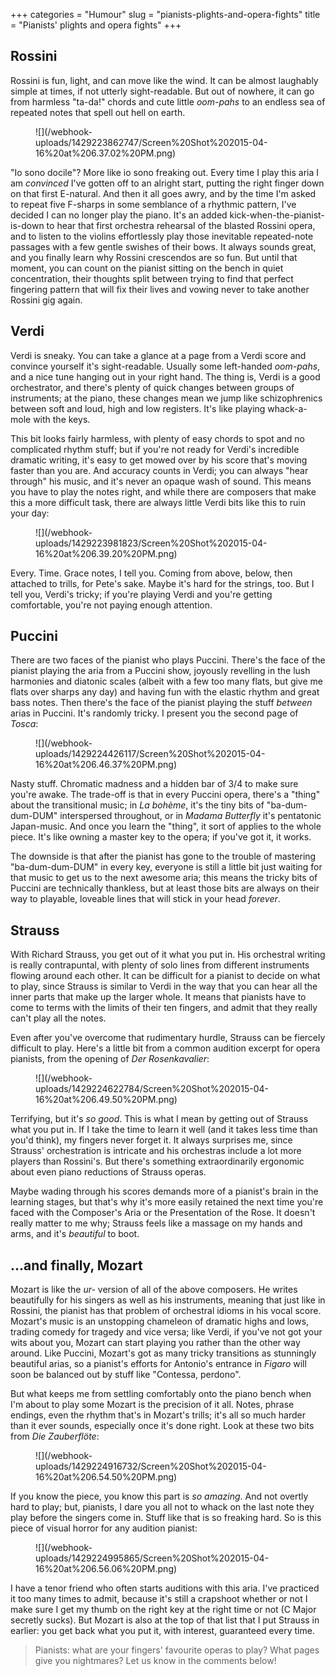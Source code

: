 +++
categories = "Humour"
slug = "pianists-plights-and-opera-fights"
title = "Pianists&#039; plights and opera fights"
+++

## Rossini

Rossini is fun, light, and can move like the wind. It can be almost laughably simple at times, if not utterly sight-readable. But out of nowhere, it can go from harmless "ta-da!" chords and cute little _oom-pahs_ to an endless sea of repeated notes that spell out hell on earth.

<figure data-type="image">
![](/webhook-uploads/1429223862747/Screen%20Shot%202015-04-16%20at%206.37.02%20PM.png)
</figure>

"Io sono docile"? More like io sono freaking out. Every time I play this aria I am _convinced_ I've gotten off to an alright start, putting the right finger down on that first E-natural. And then it all goes awry, and by the time I'm asked to repeat five F-sharps in some semblance of a rhythmic pattern, I've decided I can no longer play the piano. It's an added kick-when-the-pianist-is-down to hear that first orchestra rehearsal of the blasted Rossini opera, and to listen to the violins effortlessly play those inevitable repeated-note passages with a few gentle swishes of their bows. It always sounds great, and you finally learn why Rossini crescendos are so fun. But until that moment, you can count on the pianist sitting on the bench in quiet concentration, their thoughts split between trying to find that perfect fingering pattern that will fix their lives and vowing never to take another Rossini gig again.

## Verdi

Verdi is sneaky. You can take a glance at a page from a Verdi score and convince yourself it's sight-readable. Usually some left-handed _oom-pahs_, and a nice tune hanging out in your right hand. The thing is, Verdi is a good orchestrator, and there's plenty of quick changes between groups of instruments; at the piano, these changes mean we jump like schizophrenics between soft and loud, high and low registers. It's like playing whack-a-mole with the keys.
 
This bit looks fairly harmless, with plenty of easy chords to spot and no complicated rhythm stuff; but if you're not ready for Verdi's incredible dramatic writing, it's easy to get mowed over by his score that's moving faster than you are. And accuracy counts in Verdi; you can always "hear through" his music, and it's never an opaque wash of sound. This means you have to play the notes right, and while there are composers that make this a more difficult task, there are always little Verdi bits like this to ruin your day:

<figure data-type="image">
![](/webhook-uploads/1429223981823/Screen%20Shot%202015-04-16%20at%206.39.20%20PM.png)
</figure>

Every. Time. Grace notes, I tell you. Coming from above, below, then attached to trills, for Pete's sake. Maybe it's hard for the strings, too. But I tell you, Verdi's tricky; if you're playing Verdi and you're getting comfortable, you're not paying enough attention.

## Puccini

 There are two faces of the pianist who plays Puccini. There's the face of the pianist playing the aria from a Puccini show, joyously revelling in the lush harmonies and diatonic scales (albeit with a few too many flats, but give me flats over sharps any day) and having fun with the elastic rhythm and great bass notes. Then there's the face of the pianist playing the stuff _between_ arias in Puccini. It's randomly tricky. I present you the second page of _Tosca_:

<figure data-type="image">
![](/webhook-uploads/1429224426117/Screen%20Shot%202015-04-16%20at%206.46.37%20PM.png)
</figure>

Nasty stuff. Chromatic madness and a hidden bar of 3/4 to make sure you're awake. The trade-off is that in every Puccini opera, there's a "thing" about the transitional music; in _La bohème_, it's the tiny bits of "ba-dum-dum-DUM" interspersed throughout, or in _Madama Butterfly_ it's pentatonic Japan-music. And once you learn the "thing", it sort of applies to the whole piece. It's like owning a master key to the opera; if you've got it, it works. 

The downside is that after the pianist has gone to the trouble of mastering "ba-dum-dum-DUM" in every key, everyone is still a little bit just waiting for that music to get us to the next awesome aria; this means the tricky bits of Puccini are technically thankless, but at least those bits are always on their way to playable, loveable lines that will stick in your head _forever_.

## Strauss

With Richard Strauss, you get out of it what you put in. His orchestral writing is really contrapuntal, with plenty of solo lines from different instruments flowing around each other. It can be difficult for a pianist to decide on what to play, since Strauss is similar to Verdi in the way that you can hear all the inner parts that make up the larger whole. It means that pianists have to come to terms with the limits of their ten fingers, and admit that they really can't play all the notes. 

Even after you've overcome that rudimentary hurdle, Strauss can be fiercely difficult to play. Here's a little bit from a common audition excerpt for opera pianists, from the opening of *Der Rosenkavalier*:
 
<figure data-type="image">
![](/webhook-uploads/1429224622784/Screen%20Shot%202015-04-16%20at%206.49.50%20PM.png)
</figure>

Terrifying, but it's _so good_. This is what I mean by getting out of Strauss what you put in. If I take the time to learn it well (and it takes less time than you'd think), my fingers never forget it. It always surprises me, since Strauss' orchestration is intricate and his orchestras include a lot more players than Rossini's. But there's something extraordinarily ergonomic about even piano reductions of Strauss operas. 

Maybe wading through his scores demands more of a pianist's brain in the learning stages, but that's why it's more easily retained the next time you're faced with the Composer's Aria or the Presentation of the Rose. It doesn't really matter to me why; Strauss feels like a massage on my hands and arms, and it's _beautiful_ to boot.

## ...and finally, Mozart

 Mozart is like the _ur-_ version of all of the above composers. He writes beautifully for his singers as well as his instruments, meaning that just like in Rossini, the pianist has that problem of orchestral idioms in his vocal score. Mozart's music is an unstopping chameleon of dramatic highs and lows, trading comedy for tragedy and vice versa; like Verdi, if you've not got your wits about you, Mozart can start playing you rather than the other way around. Like Puccini, Mozart's got as many tricky transitions as stunningly beautiful arias, so a pianist's efforts for Antonio's entrance in _Figaro_ will soon be balanced out by stuff like "Contessa, perdono". 
 
But what keeps me from settling comfortably onto the piano bench when I'm about to play some Mozart is the precision of it all. Notes, phrase endings, even the rhythm that's in Mozart's trills; it's all so much harder than it ever sounds, especially once it's done right. Look at these two bits from _Die Zauberflöte_:

<figure data-type="image">
![](/webhook-uploads/1429224916732/Screen%20Shot%202015-04-16%20at%206.54.50%20PM.png)
</figure>

If you know the piece, you know this part is _so amazing_. And not overtly hard to play; but, pianists, I dare you all not to whack on the last note they play before the singers come in. Stuff like that is so freaking hard. So is this piece of visual horror for any audition pianist:

<figure data-type="image">
![](/webhook-uploads/1429224995865/Screen%20Shot%202015-04-16%20at%206.56.06%20PM.png)
</figure>

I have a tenor friend who often starts auditions with this aria. I've practiced it too many times to admit, because it's still a crapshoot whether or not I make sure I get my thumb on the right key at the right time or not (C Major secretly sucks). But Mozart is also at the top of that list that I put Strauss in earlier: you get back what you put it, with interest, guaranteed every time.

>Pianists: what are your fingers' favourite operas to play? What pages give you nightmares? Let us know in the comments below!
